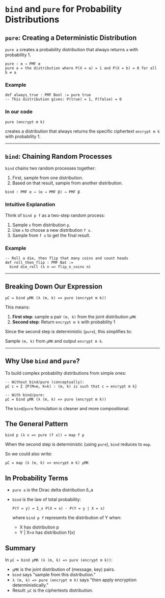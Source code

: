 # `bind` and `pure` for Probability Distributions

## `pure`: Creating a Deterministic Distribution

`pure a` creates a probability distribution that always returns `a` with probability 1.

```lean
pure : α → PMF α
pure a = the distribution where P(X = a) = 1 and P(X = b) = 0 for all b ≠ a
```

### Example

```lean
def always_true : PMF Bool := pure true
-- This distribution gives: P(true) = 1, P(false) = 0
```

### In our code

```lean
pure (encrypt m k)
```

creates a distribution that always returns the specific ciphertext `encrypt m k` with probability 1.

---

## `bind`: Chaining Random Processes

`bind` chains two random processes together:

1. First, sample from one distribution.
2. Based on that result, sample from another distribution.

```lean
bind : PMF α → (α → PMF β) → PMF β
```

### Intuitive Explanation

Think of `bind p f` as a two-step random process:

1. Sample `x` from distribution `p`.
2. Use `x` to choose a new distribution `f x`.
3. Sample from `f x` to get the final result.

### Example

```lean
-- Roll a die, then flip that many coins and count heads
def roll_then_flip : PMF Nat :=
  bind die_roll (λ n => flip_n_coins n)
```

---

## Breaking Down Our Expression

```lean
μC = bind μMK (λ (m, k) => pure (encrypt m k))
```

This means:

1. **First step**: sample a pair `(m, k)` from the joint distribution `μMK`
2. **Second step**: Return `encrypt m k` with probability 1

Since the second step is deterministic (`pure`), this simplifies to:

Sample `(m, k)` from `μMK` and output `encrypt m k`.

---

## Why Use `bind` and `pure`?

To build complex probability distributions from simple ones:

```lean
-- Without bind/pure (conceptually):
μC c = Σ {P(M=m, K=k) : (m, k) is such that c = encrypt m k}

-- With bind/pure:
μC = bind μMK (λ (m, k) => pure (encrypt m k))
```

The `bind`/`pure` formulation is cleaner and more compositional.

## The General Pattern

```lean
bind p (λ x => pure (f x)) = map f p
```

When the second step is deterministic (using `pure`), `bind` reduces to `map`.

So we could also write:
```lean
μC = map (λ (m, k) => encrypt m k) μMK
```

## In Probability Terms

- `pure a` is the Dirac delta distribution δ_a
- `bind` is the law of total probability:
  ```
  P(Y = y) = Σ_x P(X = x) · P(Y = y | X = x)
  ```
  where `bind p f` represents the distribution of Y when:

    - X has distribution p
    - Y | X=x has distribution f(x)

## Summary

In `μC = bind μMK (λ (m, k) => pure (encrypt m k))`:

- `μMK` is the joint distribution of (message, key) pairs.
- `bind` says "sample from this distribution."
- `λ (m, k) => pure (encrypt m k)` says "then apply encryption deterministically."
- Result: `μC` is the ciphertexts distribution.

